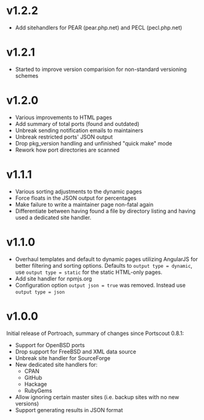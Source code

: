 v1.2.2
======

- Add sitehandlers for PEAR (pear.php.net) and PECL (pecl.php.net)

v1.2.1
======

- Started to improve version comparision for non-standard versioning schemes

v1.2.0
======

- Various improvements to HTML pages
- Add summary of total ports (found and outdated)
- Unbreak sending notification emails to maintainers
- Unbreak restricted ports' JSON output
- Drop pkg_version handling and unfinished "quick make" mode
- Rework how port directories are scanned

v1.1.1
======

- Various sorting adjustments to the dynamic pages
- Force floats in the JSON output for percentages
- Make failure to write a maintainer page non-fatal again
- Differentiate between having found a file by directory listing and having used
  a dedicated site handler.

v1.1.0
======

- Overhaul templates and default to dynamic pages utilizing AngularJS for
  better filtering and sorting options. Defaults to `output type = dynamic`,
  use `output type = static` for the static HTML-only pages.
- Add site handler for npmjs.org
- Configuration option `output json = true` was removed.
  Instead use `output type = json`

v1.0.0
======

Initial release of Portroach, summary of changes since Portscout 0.8.1:

- Support for OpenBSD ports
- Drop support for FreeBSD and XML data source
- Unbreak site handler for SourceForge
- New dedicated site handlers for:
  - CPAN
  - GitHub
  - Hackage
  - RubyGems
- Allow ignoring certain master sites (i.e. backup sites with no new versions)
- Support generating results in JSON format
